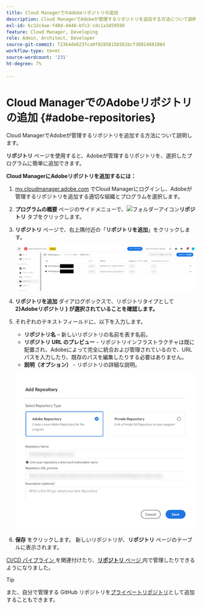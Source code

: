 ```yaml
---
title: Cloud ManagerでのAdobeリポジトリの追加
description: Cloud ManagerでAdobeが管理するリポジトリを追加する方法について説明します。
exl-id: 6c32c4ae-f48d-4440-bfc2-cdc1a3d59599
feature: Cloud Manager, Developing
role: Admin, Architect, Developer
source-git-commit: f2364de6237ca9f0285815b581bcf3881488188d
workflow-type: tm+mt
source-wordcount: '231'
ht-degree: 7%

---
```


# Cloud ManagerでのAdobeリポジトリの追加 {#adobe-repositories}

Cloud ManagerでAdobeが管理するリポジトリを追加する方法について説明します。

**リポジトリ** ページを使用すると、Adobeが管理するリポジトリを、選択したプログラムに簡単に追加できます。

**Cloud ManagerにAdobeリポジトリを追加するには：**

1. [my.cloudmanager.adobe.com](https://my.cloudmanager.adobe.com/) でCloud Managerにログインし、Adobeが管理するリポジトリを追加する適切な組織とプログラムを選択します。

1. **プログラムの概要** ページのサイドメニューで、![ フォルダーアイコン ](https://spectrum.adobe.com/static/icons/workflow_18/Smock_Folder_18_N.svg)**リポジトリ** タブをクリックします。

1. **リポジトリ** ページで、右上隅付近の「**リポジトリを追加**」をクリックします。

   ![「リポジトリーを追加」ボタン](assets/add-repository.png)

1. **リポジトリを追加** ダイアログボックスで、リポジトリタイプとして **2&rbrace;Adobeリポジトリ &rbrace; が選択されていることを確認します。**

1. それぞれのテキストフィールドに、以下を入力します。

   * **リポジトリ名** – 新しいリポジトリの名前を表す名前。
   * **リポジトリ URL のプレビュー** - リポジトリインフラストラクチャは既に配置され、Adobeによって完全に統合および管理されているので、URL パスを入力したり、既存のパスを編集したりする必要はありません。
   * **説明（オプション）** - リポジトリの詳細な説明。

   ![ リポジトリを追加ダイアログボックス ](assets/add-adobe-repository.png)

1. **保存** をクリックします。
新しいリポジトリが、**リポジトリ** ページのテーブルに表示されます。

[CI/CD パイプライン ](/help/implementing/cloud-manager/configuring-pipelines/introduction-ci-cd-pipelines.md) を関連付けたり、[**リポジトリ** ページ ](managing-repositories.md) 内で管理したりできるようになりました。

>[!TIP]
>
>また、自分で管理する GitHub リポジトリを[プライベートリポジトリ](private-repositories.md)として追加することもできます。
